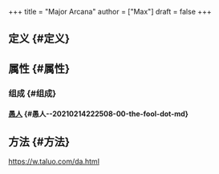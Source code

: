 +++
title = "Major Arcana"
author = ["Max"]
draft = false
+++

## 定义 {#定义}


## 属性 {#属性}


### 组成 {#组成}


#### [愚人](20210214222508-00_the_fool.md) {#愚人--20210214222508-00-the-fool-dot-md}


## 方法 {#方法}

<https://w.taluo.com/da.html>
